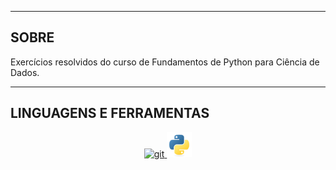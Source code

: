 <hr><h2 align="left">SOBRE</h2>
<p align="left">
    Exercícios resolvidos do curso de Fundamentos de Python para Ciência de Dados.
</p>
<hr><h2 align="left">LINGUAGENS E FERRAMENTAS</h2>
<p align="center">
    <a href="https://git-scm.com/" target="_blank" rel="noreferrer"> 
        <img src="https://www.vectorlogo.zone/logos/git-scm/git-scm-icon.svg" alt="git" width="40" height="40"/> 
    </a>
    <a href="https://www.python.org" target="_blank" rel="noreferrer"> 
        <img src="https://raw.githubusercontent.com/devicons/devicon/master/icons/python/python-original.svg" alt="python" width="40" height="40"/> 
    </a> 
</p>